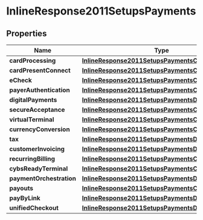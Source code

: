 
# InlineResponse2011SetupsPayments

## Properties
Name | Type | Description | Notes
------------ | ------------- | ------------- | -------------
**cardProcessing** | [**InlineResponse2011SetupsPaymentsCardProcessing**](InlineResponse2011SetupsPaymentsCardProcessing.md) |  |  [optional]
**cardPresentConnect** | [**InlineResponse2011SetupsPaymentsCardProcessing**](InlineResponse2011SetupsPaymentsCardProcessing.md) |  |  [optional]
**eCheck** | [**InlineResponse2011SetupsPaymentsCardProcessing**](InlineResponse2011SetupsPaymentsCardProcessing.md) |  |  [optional]
**payerAuthentication** | [**InlineResponse2011SetupsPaymentsCardProcessing**](InlineResponse2011SetupsPaymentsCardProcessing.md) |  |  [optional]
**digitalPayments** | [**InlineResponse2011SetupsPaymentsDigitalPayments**](InlineResponse2011SetupsPaymentsDigitalPayments.md) |  |  [optional]
**secureAcceptance** | [**InlineResponse2011SetupsPaymentsCardProcessing**](InlineResponse2011SetupsPaymentsCardProcessing.md) |  |  [optional]
**virtualTerminal** | [**InlineResponse2011SetupsPaymentsCardProcessing**](InlineResponse2011SetupsPaymentsCardProcessing.md) |  |  [optional]
**currencyConversion** | [**InlineResponse2011SetupsPaymentsCardProcessing**](InlineResponse2011SetupsPaymentsCardProcessing.md) |  |  [optional]
**tax** | [**InlineResponse2011SetupsPaymentsDigitalPayments**](InlineResponse2011SetupsPaymentsDigitalPayments.md) |  |  [optional]
**customerInvoicing** | [**InlineResponse2011SetupsPaymentsDigitalPayments**](InlineResponse2011SetupsPaymentsDigitalPayments.md) |  |  [optional]
**recurringBilling** | [**InlineResponse2011SetupsPaymentsCardProcessing**](InlineResponse2011SetupsPaymentsCardProcessing.md) |  |  [optional]
**cybsReadyTerminal** | [**InlineResponse2011SetupsPaymentsCardProcessing**](InlineResponse2011SetupsPaymentsCardProcessing.md) |  |  [optional]
**paymentOrchestration** | [**InlineResponse2011SetupsPaymentsDigitalPayments**](InlineResponse2011SetupsPaymentsDigitalPayments.md) |  |  [optional]
**payouts** | [**InlineResponse2011SetupsPaymentsCardProcessing**](InlineResponse2011SetupsPaymentsCardProcessing.md) |  |  [optional]
**payByLink** | [**InlineResponse2011SetupsPaymentsDigitalPayments**](InlineResponse2011SetupsPaymentsDigitalPayments.md) |  |  [optional]
**unifiedCheckout** | [**InlineResponse2011SetupsPaymentsDigitalPayments**](InlineResponse2011SetupsPaymentsDigitalPayments.md) |  |  [optional]



